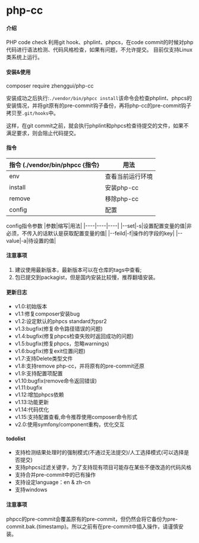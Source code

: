# php-cc

#### 介绍
PHP code check
利用git hook、phplint、phpcs，在code commit的时候对php代码进行语法检测、代码风格检查，如果有问题，不允许提交。
目前仅支持Linux类系统上运行。

#### 安装&使用
composer require zhenggui/php-cc

安装成功之后执行:``./vendor/bin/phpcc install``该命令会检查phplint、phpcs的安装情况，并将git原有的pre-commit钩子备份，再将php-cc的pre-commit钩子拷贝至``.git/hooks``中。

这样，在git commit之前，就会执行phplint和phpcs检查待提交的文件，如果不满足要求，则会阻止代码提交。

#### 指令
|指令 (./vendor/bin/phpcc {指令}|用法|
|----|----|
|env|查看当前运行环境|
|install|安装php-cc|
|remove|移除php-cc|
|config|配置|

config指令参数
|参数|缩写|用法|
|----|----|----|
|--set|-s|设置配置变量的值|非必须，不传入的话默认是获取配置变量的值|
|--feild|-f|操作的字段的key|
|--value|-a|待设置的值|

#### 注意事项
1. 建议使用最新版本，最新版本可以在仓库的tags中查看;
2. 包已提交到packagist，但是国内安装比较慢，推荐翻墙安装。

#### 更新日志
- v1.0:初始版本
- v1.1:修复composer安装bug
- v1.2:设定默认的phpcs standard为psr2
- v1.3:bugfix(修复命令路径错误的问题)
- v1.4:bugfix(修复phpcs检查失败时返回成功的问题)
- v1.5:bugfix(修复phpcs，忽略warnings)
- v1.6:bugfix(修复exit位置问题)
- v1.7:支持Delete类型文件
- v1.8:支持remove php-cc，并将原有的pre-commit还原
- v1.9:支持配置项配置
- v1.10:bugfix(remove命令返回错误)
- v1.11:bugfix
- v1.12:增加phpcs依赖
- v1.13:功能更新
- v1.14:代码优化
- v1.15:支持配置查看,命令推荐使用composer命令形式
- v2.0:使用symfony/component重构，优化交互

#### todolist
- 支持检测结果处理时的强制模式(不通过无法提交)/人工选择模式(可以选择是否提交)
- 支持phpcs过滤关键字，为了支持现有项目可能存在某些不便改造的代码风格
- 支持合并pre-commit中的已有操作
- 支持设定language：en & zh-cn
- 支持windows

#### 注意事项
phpcc的pre-commit会覆盖原有的pre-commit，但仍然会将它备份为pre-commit.bak.{timestamp}。所以之前有在pre-commit中插入操作，请谨慎安装。
